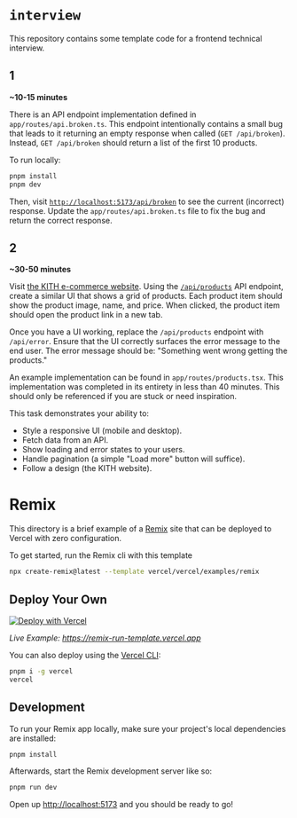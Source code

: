 # `interview`

This repository contains some template code for a frontend technical interview.

## 1

**~10-15 minutes**

There is an API endpoint implementation defined in `app/routes/api.broken.ts`.
This endpoint intentionally contains a small bug that leads to it returning an empty response when called (`GET /api/broken`).
Instead, `GET /api/broken` should return a list of the first 10 products.

To run locally:

```sh
pnpm install
pnpm dev
```

Then, visit [`http://localhost:5173/api/broken`](http://localhost:5173/api/broken) to see the current (incorrect) response.
Update the `app/routes/api.broken.ts` file to fix the bug and return the correct response.

## 2

**~30-50 minutes**

Visit [the KITH e-commerce website](https://kith.com/collections/kith).
Using the [`/api/products`](http://localhost:5173/api/products) API endpoint, create a similar UI that shows a grid of products.
Each product item should show the product image, name, and price.
When clicked, the product item should open the product link in a new tab.

Once you have a UI working, replace the `/api/products` endpoint with `/api/error`.
Ensure that the UI correctly surfaces the error message to the end user.
The error message should be: "Something went wrong getting the products."

An example implementation can be found in `app/routes/products.tsx`.
This implementation was completed in its entirety in less than 40 minutes.
This should only be referenced if you are stuck or need inspiration.

This task demonstrates your ability to:
- Style a responsive UI (mobile and desktop).
- Fetch data from an API.
- Show loading and error states to your users.
- Handle pagination (a simple "Load more" button will suffice).
- Follow a design (the KITH website).

# Remix

This directory is a brief example of a [Remix](https://remix.run/docs) site that can be deployed to Vercel with zero configuration.

To get started, run the Remix cli with this template

```sh
npx create-remix@latest --template vercel/vercel/examples/remix
```

## Deploy Your Own

[![Deploy with Vercel](https://vercel.com/button)](https://vercel.com/new/clone?repository-url=https://github.com/vercel/vercel/tree/main/examples/remix&template=remix)

_Live Example: https://remix-run-template.vercel.app_

You can also deploy using the [Vercel CLI](https://vercel.com/docs/cli):

```sh
pnpm i -g vercel
vercel
```

## Development

To run your Remix app locally, make sure your project's local dependencies are installed:

```sh
pnpm install
```

Afterwards, start the Remix development server like so:

```sh
pnpm run dev
```

Open up [http://localhost:5173](http://localhost:5173) and you should be ready to go!
